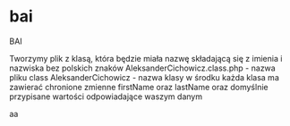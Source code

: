 # bai
BAI

Tworzymy plik z klasą, która będzie miała nazwę składającą się z imienia i nazwiska bez polskich znaków
AleksanderCichowicz.class.php - nazwa pliku
class AleksanderCichowicz - nazwa klasy w środku
każda klasa ma zawierać chronione zmienne firstName oraz lastName oraz domyślnie przypisane wartości odpowiadające waszym danym

aa